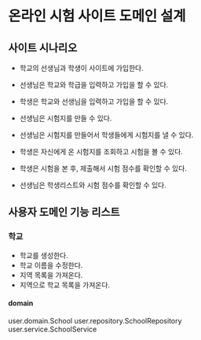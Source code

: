 # 온라인 시험 사이트 도메인 설계

## 사이트 시나리오

- 학교의 선생님과 학생이 사이트에 가입한다.
- 선생님은 학교와 학급을 입력하고 가입을 할 수 있다.
- 학생은 학교와 선생님을 입력하고 가입을 할 수 있다.

- 선생님은 시험지를 만들 수 있다.
- 선생님은 시험지를 만들어서 학생들에게 시험지를 낼 수 있다.

- 학생은 자신에게 온 시험지를 조회하고 시험을 볼 수 있다.
- 학생은 시험을 본 후, 제출해서 시험 점수를 확인할 수 있다.
- 선생님은 학생리스트와 시험 점수를 확인할 수 있다.

## 사용자 도메인 기능 리스트

### 학교

- 학교를 생성한다.
- 학교 이름을 수정한다.
- 지역 목록을 가져온다.
- 지역으로 학교 목록을 가져온다.

#### domain

user.domain.School
user.repository.SchoolRepository
user.service.SchoolService